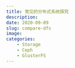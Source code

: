 ```yaml
---
title: 常见的分布式系统探究
description: 
date: 2020-09-09
slug: compare-dfs
image: 
categories:
    - Storage
    - Ceph
    - GlusterFS
---
```


